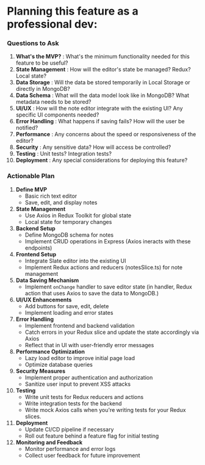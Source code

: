 # Planning this feature as a professional dev:

### Questions to Ask

1. **What's the MVP?** : What's the minimum functionality needed for this feature to be useful?
2. **State Management** : How will the editor's state be managed? Redux? Local state?
3. **Data Storage** : Will the data be stored temporarily in Local Storage or directly in MongoDB?
4. **Data Schema** : What will the data model look like in MongoDB? What metadata needs to be stored?
5. **UI/UX** : How will the note editor integrate with the existing UI? Any specific UI components needed?
6. **Error Handling** : What happens if saving fails? How will the user be notified?
7. **Performance** : Any concerns about the speed or responsiveness of the editor?
8. **Security** : Any sensitive data? How will access be controlled?
9. **Testing** : Unit tests? Integration tests?
10. **Deployment** : Any special considerations for deploying this feature?

### Actionable Plan

1. **Define MVP**
   * Basic rich text editor
   * Save, edit, and display notes
2. **State Management**
   * Use Axios in Redux Toolkit for global state
   * Local state for temporary changes
3. **Backend Setup**
   * Define MongoDB schema for notes
   * Implement CRUD operations in Express (Axios ineracts with these endpoints)
4. **Frontend Setup**
   * Integrate Slate editor into the existing UI
   * Implement Redux actions and reducers (notesSlice.ts) for note management
5. **Data Saving Mechanism**
   * Implement `onChange` handler to save editor state (in handler, Redux action that uses Axios to save the data to MongoDB.)
6. **UI/UX Enhancements**
   * Add buttons for save, edit, delete
   * Implement loading and error states
7. **Error Handling**
   * Implement frontend and backend validation
   * Catch errors in your Redux slice and update the state accordingly via Axios
   * Reflect that in UI with user-friendly error messages
8. **Performance Optimization**
   * Lazy load editor to improve initial page load
   * Optimize database queries
9. **Security Measures**
   * Implement proper authentication and authorization
   * Sanitize user input to prevent XSS attacks
10. **Testing**
    * Write unit tests for Redux reducers and actions
    * Write integration tests for the backend
    * Write mock Axios calls when you're writing tests for your Redux slices.
11. **Deployment**
    * Update CI/CD pipeline if necessary
    * Roll out feature behind a feature flag for initial testing
12. **Monitoring and Feedback**
    * Monitor performance and error logs
    * Collect user feedback for future improvement
